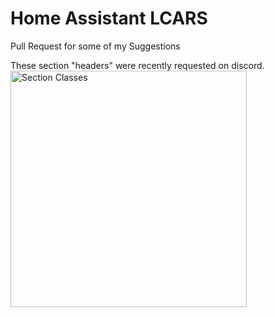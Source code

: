 # Home Assistant LCARS
Pull Request for some of my Suggestions

These section "headers" were recently requested on discord.
<img width="378" alt="Section Classes" src="https://user-images.githubusercontent.com/93444427/228950391-0ea6f1bc-4d5d-4910-bb3e-90dd8a713ec5.png">
